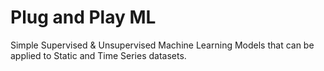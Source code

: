# Plug and Play ML
Simple Supervised &amp; Unsupervised Machine Learning Models that can be applied to Static and Time Series datasets.
